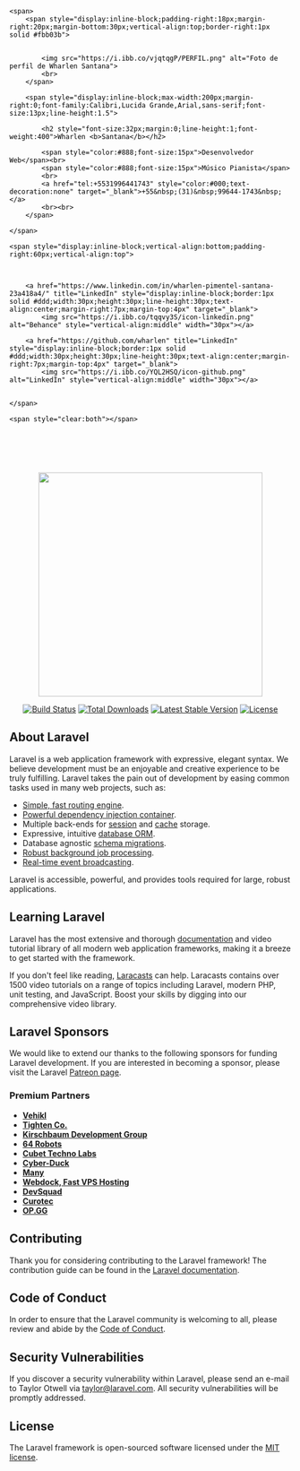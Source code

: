 <p align="center"><div style="width:100%;min-height:217px;padding:20px 0;padding-bottom:60px;color:#000">

	<span>
		<span style="display:inline-block;padding-right:18px;margin-right:20px;margin-bottom:30px;vertical-align:top;border-right:1px solid #fbb03b">

			
			<img src="https://i.ibb.co/vjqtqgP/PERFIL.png" alt="Foto de perfil de Wharlen Santana">
			<br>
		</span>

		<span style="display:inline-block;max-width:200px;margin-right:0;font-family:Calibri,Lucida Grande,Arial,sans-serif;font-size:13px;line-height:1.5">

			<h2 style="font-size:32px;margin:0;line-height:1;font-weight:400">Wharlen <b>Santana</b></h2>

			<span style="color:#888;font-size:15px">Desenvolvedor Web</span><br>
			<span style="color:#888;font-size:15px">Músico Pianista</span>
			<br>
			<a href="tel:+5531996441743" style="color:#000;text-decoration:none" target="_blank">+55&nbsp;(31)&nbsp;99644-1743&nbsp;</a>
			<br><br>
		</span>

	</span>

	<span style="display:inline-block;vertical-align:bottom;padding-right:60px;vertical-align:top">

		

		<a href="https://www.linkedin.com/in/wharlen-pimentel-santana-23a418a4/" title="LinkedIn" style="display:inline-block;border:1px solid #ddd;width:30px;height:30px;line-height:30px;text-align:center;margin-right:7px;margin-top:4px" target="_blank">
			<img src="https://i.ibb.co/tqqvy3S/icon-linkedin.png" alt="Behance" style="vertical-align:middle" width="30px"></a>

		<a href="https://github.com/wharlen" title="LinkedIn" style="display:inline-block;border:1px solid #ddd;width:30px;height:30px;line-height:30px;text-align:center;margin-right:7px;margin-top:4px" target="_blank">
			<img src="https://i.ibb.co/YQL2HSQ/icon-github.png" alt="LinkedIn" style="vertical-align:middle" width="30px"></a>


	</span>

	<span style="clear:both"></span>

</div></p>


<p align="center"><a href="https://laravel.com" target="_blank"><img src="https://raw.githubusercontent.com/laravel/art/master/logo-lockup/5%20SVG/2%20CMYK/1%20Full%20Color/laravel-logolockup-cmyk-red.svg" width="400"></a></p>

<p align="center">
<a href="https://travis-ci.org/laravel/framework"><img src="https://travis-ci.org/laravel/framework.svg" alt="Build Status"></a>
<a href="https://packagist.org/packages/laravel/framework"><img src="https://img.shields.io/packagist/dt/laravel/framework" alt="Total Downloads"></a>
<a href="https://packagist.org/packages/laravel/framework"><img src="https://img.shields.io/packagist/v/laravel/framework" alt="Latest Stable Version"></a>
<a href="https://packagist.org/packages/laravel/framework"><img src="https://img.shields.io/packagist/l/laravel/framework" alt="License"></a>
</p>

## About Laravel

Laravel is a web application framework with expressive, elegant syntax. We believe development must be an enjoyable and creative experience to be truly fulfilling. Laravel takes the pain out of development by easing common tasks used in many web projects, such as:

- [Simple, fast routing engine](https://laravel.com/docs/routing).
- [Powerful dependency injection container](https://laravel.com/docs/container).
- Multiple back-ends for [session](https://laravel.com/docs/session) and [cache](https://laravel.com/docs/cache) storage.
- Expressive, intuitive [database ORM](https://laravel.com/docs/eloquent).
- Database agnostic [schema migrations](https://laravel.com/docs/migrations).
- [Robust background job processing](https://laravel.com/docs/queues).
- [Real-time event broadcasting](https://laravel.com/docs/broadcasting).

Laravel is accessible, powerful, and provides tools required for large, robust applications.

## Learning Laravel

Laravel has the most extensive and thorough [documentation](https://laravel.com/docs) and video tutorial library of all modern web application frameworks, making it a breeze to get started with the framework.

If you don't feel like reading, [Laracasts](https://laracasts.com) can help. Laracasts contains over 1500 video tutorials on a range of topics including Laravel, modern PHP, unit testing, and JavaScript. Boost your skills by digging into our comprehensive video library.

## Laravel Sponsors

We would like to extend our thanks to the following sponsors for funding Laravel development. If you are interested in becoming a sponsor, please visit the Laravel [Patreon page](https://patreon.com/taylorotwell).

### Premium Partners

- **[Vehikl](https://vehikl.com/)**
- **[Tighten Co.](https://tighten.co)**
- **[Kirschbaum Development Group](https://kirschbaumdevelopment.com)**
- **[64 Robots](https://64robots.com)**
- **[Cubet Techno Labs](https://cubettech.com)**
- **[Cyber-Duck](https://cyber-duck.co.uk)**
- **[Many](https://www.many.co.uk)**
- **[Webdock, Fast VPS Hosting](https://www.webdock.io/en)**
- **[DevSquad](https://devsquad.com)**
- **[Curotec](https://www.curotec.com/)**
- **[OP.GG](https://op.gg)**

## Contributing

Thank you for considering contributing to the Laravel framework! The contribution guide can be found in the [Laravel documentation](https://laravel.com/docs/contributions).

## Code of Conduct

In order to ensure that the Laravel community is welcoming to all, please review and abide by the [Code of Conduct](https://laravel.com/docs/contributions#code-of-conduct).

## Security Vulnerabilities

If you discover a security vulnerability within Laravel, please send an e-mail to Taylor Otwell via [taylor@laravel.com](mailto:taylor@laravel.com). All security vulnerabilities will be promptly addressed.

## License

The Laravel framework is open-sourced software licensed under the [MIT license](https://opensource.org/licenses/MIT).
